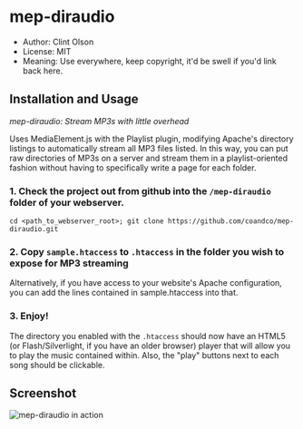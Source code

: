 mep-diraudio
============

* Author: Clint Olson
* License: MIT
* Meaning: Use everywhere, keep copyright, it'd be swell if you'd link back here.

## Installation and Usage
_mep-diraudio: Stream MP3s with little overhead_

Uses MediaElement.js with the Playlist plugin, modifying Apache's directory listings to automatically stream all MP3 files listed.  In this way, you can put raw directories of MP3s on a server and stream them in a playlist-oriented fashion without having to specifically write a page for each folder.

### 1. Check the project out from github into the `/mep-diraudio` folder of your webserver.

`cd <path_to_webserver_root>; git clone https://github.com/coandco/mep-diraudio.git`

### 2. Copy `sample.htaccess` to `.htaccess` in the folder you wish to expose for MP3 streaming

Alternatively, if you have access to your website's Apache configuration, you can add the lines contained in sample.htaccess into that.

### 3. Enjoy!

The directory you enabled with the `.htaccess` should now have an HTML5 (or Flash/Silverlight, if you have an older browser) player that will allow you to play the music contained within.  Also, the "play" buttons next to each song should be clickable.

## Screenshot

![mep-diraudio in action](http://coandco.github.io/mep-diraudio/images/mep-diraudio_example.png "Basic example")
